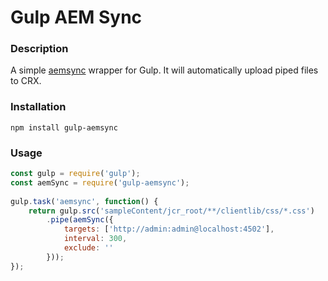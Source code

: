 # Gulp AEM Sync
### Description
A simple [aemsync](https://github.com/gavoja/aemsync) wrapper for Gulp. It will automatically upload piped files to CRX. 

### Installation
```
npm install gulp-aemsync
```

### Usage
```javascript
const gulp = require('gulp');
const aemSync = require('gulp-aemsync');
 
gulp.task('aemsync', function() {
    return gulp.src('sampleContent/jcr_root/**/clientlib/css/*.css')
        .pipe(aemSync({
            targets: ['http://admin:admin@localhost:4502'],
            interval: 300,
            exclude: ''
        }));
});
```